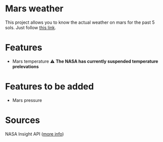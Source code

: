 # Mars weather
This project allows you to know the actual weather on mars for the past 5 sols. Just follow [this link](https://pythack.github.io/mars_weather). 
# Features
* Mars temperature :warning: **The NASA has currently suspended temperature prelevations**
# Features to be added
* Mars pressure
# Sources
NASA Insight API ([more info](https://api.nasa.gov/#insight))
